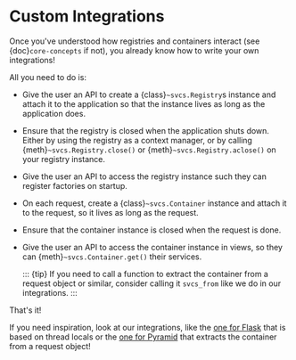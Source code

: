 # Custom Integrations

Once you've understood how registries and containers interact (see {doc}`core-concepts` if not), you already know how to write your own integrations!

All you need to do is:

- Give the user an API to create a {class}`~svcs.Registry`s instance and attach it to the application so that the instance lives as long as the application does.

- Ensure that the registry is closed when the application shuts down.
  Either by using the registry as a context manager, or by calling {meth}`~svcs.Registry.close()` or {meth}`~svcs.Registry.aclose()` on your registry instance.

- Give the user an API to access the registry instance such they can register factories on startup.

- On each request, create a {class}`~svcs.Container` instance and attach it to the request, so it lives as long as the request.

- Ensure that the container instance is closed when the request is done.

- Give the user an API to access the container instance in views, so they can {meth}`~svcs.Container.get()` their services.

  ::: {tip}
  If you need to call a function to extract the container from a request object or similar, consider calling it `svcs_from` like we do in our integrations.
  :::

That's it!

If you need inspiration, look at our integrations, like the [one for Flask](https://github.com/hynek/svcs/blob/main/src/svcs/flask.py) that is based on thread locals or the [one for Pyramid](https://github.com/hynek/svcs/blob/main/src/svcs/pyramid.py) that extracts the container from a request object!
